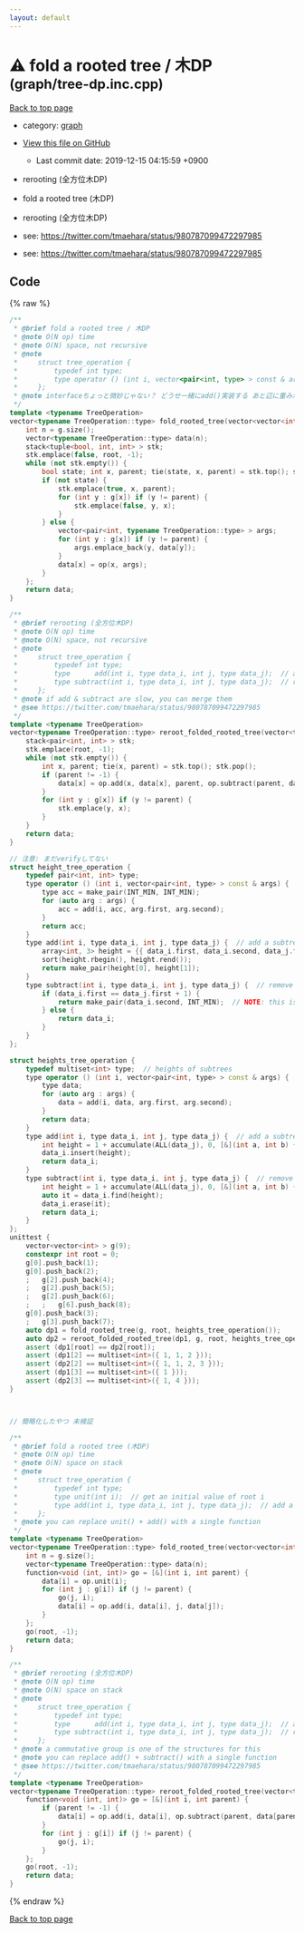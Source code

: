 ```yaml
---
layout: default
---
```


<!-- mathjax config similar to math.stackexchange -->
<script type="text/javascript" async
  src="https://cdnjs.cloudflare.com/ajax/libs/mathjax/2.7.5/MathJax.js?config=TeX-MML-AM_CHTML">
</script>
<script type="text/x-mathjax-config">
  MathJax.Hub.Config({
    TeX: { equationNumbers: { autoNumber: "AMS" }},
    tex2jax: {
      inlineMath: [ ['$','$'] ],
      processEscapes: true
    },
    "HTML-CSS": { matchFontHeight: false },
    displayAlign: "left",
    displayIndent: "2em"
  });
</script>

<script type="text/javascript" src="https://cdnjs.cloudflare.com/ajax/libs/jquery/3.4.1/jquery.min.js"></script>
<script src="https://cdn.jsdelivr.net/npm/jquery-balloon-js@1.1.2/jquery.balloon.min.js" integrity="sha256-ZEYs9VrgAeNuPvs15E39OsyOJaIkXEEt10fzxJ20+2I=" crossorigin="anonymous"></script>
<script type="text/javascript" src="../../assets/js/copy-button.js"></script>
<link rel="stylesheet" href="../../assets/css/copy-button.css" />


# :warning: fold a rooted tree / 木DP <small>(graph/tree-dp.inc.cpp)</small>

<a href="../../index.html">Back to top page</a>

* category: <a href="../../index.html#f8b0b924ebd7046dbfa85a856e4682c8">graph</a>
* <a href="{{ site.github.repository_url }}/blob/master/graph/tree-dp.inc.cpp">View this file on GitHub</a>
    - Last commit date: 2019-12-15 04:15:59 +0900


* rerooting (全方位木DP)
* fold a rooted tree (木DP)
* rerooting (全方位木DP)
* see: <a href="https://twitter.com/tmaehara/status/980787099472297985">https://twitter.com/tmaehara/status/980787099472297985</a>
* see: <a href="https://twitter.com/tmaehara/status/980787099472297985">https://twitter.com/tmaehara/status/980787099472297985</a>


## Code

{% raw %}
```cpp
/**
 * @brief fold a rooted tree / 木DP
 * @note O(N op) time
 * @note O(N) space, not recursive
 * @note
 *     struct tree_operation {
 *         typedef int type;
 *         type operator () (int i, vector<pair<int, type> > const & args);
 *     };
 * @note interfaceちょっと微妙じゃない？ どうせ一緒にadd()実装する あと辺に重みがあると修正がつらい
 */
template <typename TreeOperation>
vector<typename TreeOperation::type> fold_rooted_tree(vector<vector<int> > const & g, int root, TreeOperation op = TreeOperation()) {
    int n = g.size();
    vector<typename TreeOperation::type> data(n);
    stack<tuple<bool, int, int> > stk;
    stk.emplace(false, root, -1);
    while (not stk.empty()) {
        bool state; int x, parent; tie(state, x, parent) = stk.top(); stk.pop();
        if (not state) {
            stk.emplace(true, x, parent);
            for (int y : g[x]) if (y != parent) {
                stk.emplace(false, y, x);
            }
        } else {
            vector<pair<int, typename TreeOperation::type> > args;
            for (int y : g[x]) if (y != parent) {
                args.emplace_back(y, data[y]);
            }
            data[x] = op(x, args);
        }
    };
    return data;
}

/**
 * @brief rerooting (全方位木DP)
 * @note O(N op) time
 * @note O(N) space, not recursive
 * @note
 *     struct tree_operation {
 *         typedef int type;
 *         type      add(int i, type data_i, int j, type data_j);  // add    a subtree j to   the root i
 *         type subtract(int i, type data_i, int j, type data_j);  // remove a subtree j from the root i
 *     };
 * @note if add & subtract are slow, you can merge them
 * @see https://twitter.com/tmaehara/status/980787099472297985
 */
template <typename TreeOperation>
vector<typename TreeOperation::type> reroot_folded_rooted_tree(vector<typename TreeOperation::type> data, vector<vector<int> > const & g, int root, TreeOperation op = TreeOperation()) {
    stack<pair<int, int> > stk;
    stk.emplace(root, -1);
    while (not stk.empty()) {
        int x, parent; tie(x, parent) = stk.top(); stk.pop();
        if (parent != -1) {
            data[x] = op.add(x, data[x], parent, op.subtract(parent, data[parent], x, data[x]));
        }
        for (int y : g[x]) if (y != parent) {
            stk.emplace(y, x);
        }
    }
    return data;
}

// 注意: まだverifyしてない
struct height_tree_operation {
    typedef pair<int, int> type;
    type operator () (int i, vector<pair<int, type> > const & args) {
        type acc = make_pair(INT_MIN, INT_MIN);
        for (auto arg : args) {
            acc = add(i, acc, arg.first, arg.second);
        }
        return acc;
    }
    type add(int i, type data_i, int j, type data_j) {  // add a subtree j to the root i
        array<int, 3> height = {{ data_i.first, data_i.second, data_j.first + 1 }};  // NOTE: the length is corrent
        sort(height.rbegin(), height.rend());
        return make_pair(height[0], height[1]);
    }
    type subtract(int i, type data_i, int j, type data_j) {  // remove a subtree j from the root i
        if (data_i.first == data_j.first + 1) {
            return make_pair(data_i.second, INT_MIN);  // NOTE: this is correct
        } else {
            return data_i;
        }
    }
};

struct heights_tree_operation {
    typedef multiset<int> type;  // heights of subtrees
    type operator () (int i, vector<pair<int, type> > const & args) {
        type data;
        for (auto arg : args) {
            data = add(i, data, arg.first, arg.second);
        }
        return data;
    }
    type add(int i, type data_i, int j, type data_j) {  // add a subtree j to the root i
        int height = 1 + accumulate(ALL(data_j), 0, [&](int a, int b) { return max(a, b); });
        data_i.insert(height);
        return data_i;
    }
    type subtract(int i, type data_i, int j, type data_j) {  // remove a subtree j from the root i
        int height = 1 + accumulate(ALL(data_j), 0, [&](int a, int b) { return max(a, b); });
        auto it = data_i.find(height);
        data_i.erase(it);
        return data_i;
    }
};
unittest {
    vector<vector<int> > g(9);
    constexpr int root = 0;
    g[0].push_back(1);
    g[0].push_back(2);
    ;   g[2].push_back(4);
    ;   g[2].push_back(5);
    ;   g[2].push_back(6);
    ;   ;   g[6].push_back(8);
    g[0].push_back(3);
    ;   g[3].push_back(7);
    auto dp1 = fold_rooted_tree(g, root, heights_tree_operation());
    auto dp2 = reroot_folded_rooted_tree(dp1, g, root, heights_tree_operation());
    assert (dp1[root] == dp2[root]);
    assert (dp1[2] == multiset<int>({ 1, 1, 2 }));
    assert (dp2[2] == multiset<int>({ 1, 1, 2, 3 }));
    assert (dp1[3] == multiset<int>({ 1 }));
    assert (dp2[3] == multiset<int>({ 1, 4 }));
}



// 簡略化したやつ 未検証

/**
 * @brief fold a rooted tree (木DP)
 * @note O(N op) time
 * @note O(N) space on stack
 * @note
 *     struct tree_operation {
 *         typedef int type;
 *         type unit(int i);  // get an initial value of root i
 *         type add(int i, type data_i, int j, type data_j);  // add a subtree j to the root i
 *     };
 * @note you can replace unit() + add() with a single function
 */
template <typename TreeOperation>
vector<typename TreeOperation::type> fold_rooted_tree(vector<vector<int> > const & g, int root, TreeOperation op = TreeOperation()) {
    int n = g.size();
    vector<typename TreeOperation::type> data(n);
    function<void (int, int)> go = [&](int i, int parent) {
        data[i] = op.unit(i);
        for (int j : g[i]) if (j != parent) {
            go(j, i);
            data[i] = op.add(i, data[i], j, data[j]);
        }
    };
    go(root, -1);
    return data;
}

/**
 * @brief rerooting (全方位木DP)
 * @note O(N op) time
 * @note O(N) space on stack
 * @note
 *     struct tree_operation {
 *         typedef int type;
 *         type      add(int i, type data_i, int j, type data_j);  // add    a subtree j to   the root i
 *         type subtract(int i, type data_i, int j, type data_j);  // remove a subtree j from the root i
 *     };
 * @note a commutative group is one of the structures for this
 * @note you can replace add() + subtract() with a single function
 * @see https://twitter.com/tmaehara/status/980787099472297985
 */
template <typename TreeOperation>
vector<typename TreeOperation::type> reroot_folded_rooted_tree(vector<typename TreeOperation::type> data, vector<vector<int> > const & g, int root, TreeOperation op = TreeOperation()) {
    function<void (int, int)> go = [&](int i, int parent) {
        if (parent != -1) {
            data[i] = op.add(i, data[i], op.subtract(parent, data[parent], i, data[i]));
        }
        for (int j : g[i]) if (j != parent) {
            go(j, i);
        }
    };
    go(root, -1);
    return data;
}


```
{% endraw %}

<a href="../../index.html">Back to top page</a>

